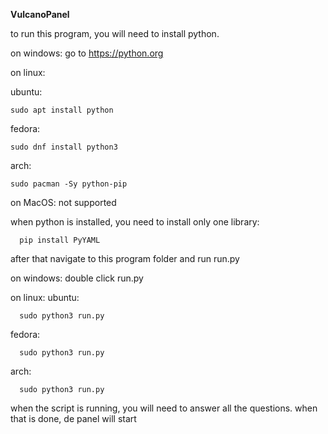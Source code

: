 **VulcanoPanel**

to run this program, you will need to install python.

on windows:
  go to https://python.org

on linux:

  ubuntu:
```
sudo apt install python
```

  fedora:
```
sudo dnf install python3
```
  arch:

```
sudo pacman -Sy python-pip
```

on MacOS:
  not supported


when python is installed, you need to install only one library:
```
  pip install PyYAML
```

after that navigate to this program folder and run run.py

on windows:
  double click run.py

on linux:
  ubuntu:
  ```
    sudo python3 run.py
  ```
  fedora:
  ```
    sudo python3 run.py
  ```
  arch:
  ```
    sudo python3 run.py
  ```


when the script is running, you will need to answer all the questions. when that is done, de panel will start
